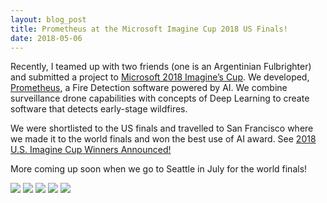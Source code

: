 ```yaml
---
layout: blog_post
title: Prometheus at the Microsoft Imagine Cup 2018 US Finals!
date: 2018-05-06
---
```


Recently, I teamed up with two friends (one is an Argentinian Fulbrighter) and submitted a project to [Microsoft 2018 Imagine’s Cup][cup]. We developed, [Prometheus][prometheus], a Fire Detection software powered by AI. We combine surveillance drone capabilities with concepts of Deep Learning to create software that detects early-stage wildfires.

We were shortlisted to the US finals and travelled to San Francisco where we made it to the world finals and won the best use of AI award. See [2018 U.S. Imagine Cup Winners Announced!
](https://blogs.msdn.microsoft.com/microsoftimagine/2018/05/06/2018-u-s-imagine-cup-winners-announced/)

More coming up soon when we go to Seattle in July for the world finals!

[cup]: https://imagine.microsoft.com/en-us/compete/
[prometheus]: https://github.com/santiagxf/prometheus

<img class="post-image-bottom" src="{{ site.baseurl }}/images/prometheus.jpg" />

<img class="post-image-bottom" src="{{ site.baseurl }}/images/mentor.jpg" />

<img class="post-image-bottom" src="{{ site.baseurl }}/images/drone.jpg" />

<img class="post-image-bottom" src="{{ site.baseurl }}/images/team.jpg" />

<img class="post-image-bottom" src="{{ site.baseurl }}/images/group.jpg" />